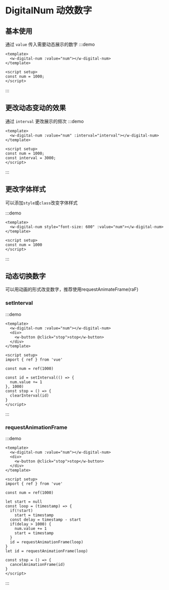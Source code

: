# DigitalNum 动效数字

## 基本使用

通过 `value` 传入需要动态展示的数字
:::demo

```vue
<template>
  <w-digital-num :value="num"></w-digital-num>
</template>

<script setup>
const num = 1000;
</script>
```

:::

## 更改动态变动的效果

通过 `interval` 更改展示的频次
:::demo

```vue
<template>
  <w-digital-num :value="num" :interval="interval"></w-digital-num>
</template>

<script setup>
const num = 1000;
const interval = 3000;
</script>
```

:::


## 更改字体样式
可以添加`style`或`class`改变字体样式

:::demo
```vue
<template>
  <w-digital-num style="font-size: 600" :value="num"></w-digital-num>
</template>

<script setup>
const num = 1000
</script>
```
:::

## 动态切换数字
可以用动画的形式改变数字，推荐使用requestAnimateFrame(raF)

### setInterval
:::demo
```vue
<template>
  <w-digital-num :value="num"></w-digital-num>
  <div>
    <w-button @click="stop">stop</w-button>
  </div>
</template>

<script setup>
import { ref } from 'vue'

const num = ref(1000)

const id = setInterval(() => {
  num.value += 1
}, 1000)
const stop = () => {
  clearInterval(id)
}
</script>
```
:::

### requestAnimationFrame
:::demo
```vue
<template>
  <w-digital-num :value="num"></w-digital-num>
  <div>
    <w-button @click="stop">stop</w-button>
  </div>
</template>

<script setup>
import { ref } from 'vue'

const num = ref(1000)

let start = null
const loop = (timestamp) => {
  if(!start)
    start = timestamp
  const delay = timestamp - start
  if(delay > 1000) {
    num.value += 1
    start = timestamp
  }
  id = requestAnimationFrame(loop)
}
let id = requestAnimationFrame(loop)

const stop = () => {
  cancelAnimationFrame(id)
}
</script>
```
:::